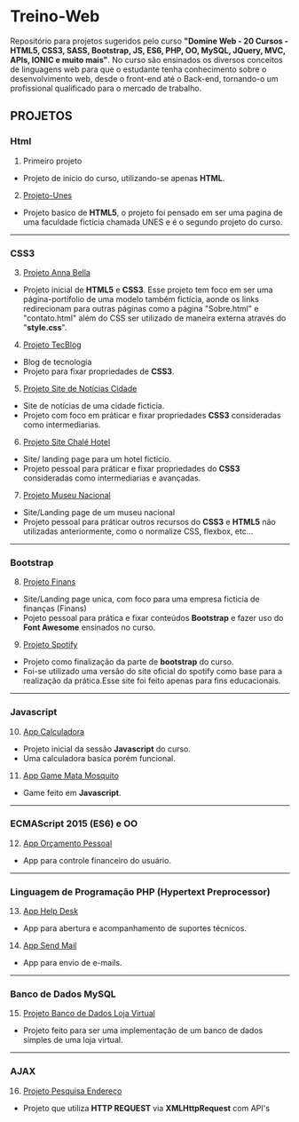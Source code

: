 # Treino-Web

Repositório para projetos sugeridos pelo curso **"Domine Web - 20 Cursos - HTML5, CSS3, SASS, Bootstrap, JS, ES6, PHP, OO, MySQL, JQuery, MVC, APIs, IONIC e muito mais"**.
No curso são ensinados os diversos conceitos de linguagens web para que o estudante tenha conhecimento sobre o desenvolvimento web, desde o front-end até o Back-end, tornando-o um profissional qualificado para o mercado de trabalho.

## PROJETOS

### Html

1. Primeiro projeto

- Projeto de inicio do curso, utilizando-se apenas **HTML**.

2. [Projeto-Unes](Projeto-UNES)

- Projeto basico de **HTML5**, o projeto foi pensado em ser uma pagina de uma faculdade fictícia chamada UNES e é o segundo projeto do curso.

---

### CSS3

3. [Projeto Anna Bella](./Projeto-2-Anna-Bella)

- Projeto inicial de **HTML5** e **CSS3**. Esse projeto tem foco em ser uma página-portifolio de uma modelo também fictícia, aonde os links redirecionam para outras páginas como a página "Sobre.html" e "contato.html" além do CSS ser utilizado de maneira externa através do "**style.css**".

4. [Projeto TecBlog](Projeto-3-Tecblog)

- Blog de tecnologia
- Projeto para fixar propriedades de **CSS3**.

5. [Projeto Site de Notícias Cidade](Projeto-4-Site-de-Notícias-Cidade)

- Site de notícias de uma cidade ficticia.
- Projeto com foco em práticar e fixar propriedades **CSS3** consideradas como intermediarias.

6. [Projeto Site Chalé Hotel](Projeto-5-Chale-Hotel)

- Site/ landing page para um hotel ficticio.
- Projeto pessoal para práticar e fixar propriedades do **CSS3** consideradas como intermediarias e avançadas.

7. [Projeto Museu Nacional](Projeto-6-Museu-Nacional)

- Site/Landing page de um museu nacional
- Projeto pessoal para práticar outros recursos do **CSS3** e **HTML5** não utilizadas anteriormente, como o normalize CSS, flexbox, etc...

---

### Bootstrap

8. [Projeto Finans](Projeto-7-Finans)

- Site/Landing page unica, com foco para uma empresa ficticia de finanças (Finans)
- Pojeto pessoal para prática e fixar conteúdos **Bootstrap** e fazer uso do **Font Awesome** ensinados no curso.

9. [Projeto Spotify](Projeto-8-Spotify)

- Projeto como finalização da parte de **bootstrap** do curso.
- Foi-se utilizado uma versão do site oficial do spotify como base para a realização da prática.Esse site foi feito apenas para fins educacionais.

---

### Javascript

10. [App Calculadora](Projeto-9-App-Calculadora)

- Projeto inicial da sessão **Javascript** do curso.
- Uma calculadora basica porém funcional.

11. [App Game Mata Mosquito](Projeto-10-AppGame-Mata-Mosquito)

- Game feito em **Javascript**.

---

### ECMAScript 2015 (ES6) e OO

12. [App Orçamento Pessoal](Projeto-11-App-Orçamento-Pessoal)

- App para controle financeiro do usuário.

---

### Linguagem de Programação PHP (Hypertext Preprocessor)

13. [App Help Desk](Projeto-12-App-Help-Desk)

- App para abertura e acompanhamento de suportes técnicos.

14. [App Send Mail](Projeto-13-App-Send-Mail)

- App para envio de e-mails.

---

### Banco de Dados MySQL

15. [Projeto Banco de Dados Loja Virtual](Projeto-14-Loja-Virtual)

- Projeto feito para ser uma implementação de um banco de dados simples de uma loja virtual.

---

### AJAX

16. [Projeto Pesquisa Endereço](Projeto-15-App-Pesquisa-Endereço)

- Projeto que utiliza **HTTP REQUEST** via **XMLHttpRequest** com API's
